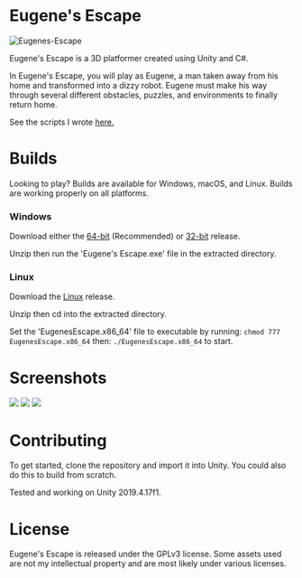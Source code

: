 # Eugene's Escape
![Eugenes-Escape](https://user-images.githubusercontent.com/56172266/114813029-3a552c80-9d7f-11eb-84bc-0178feef11df.png)

Eugene's Escape is a 3D platformer created using Unity and C#.

In Eugene's Escape, you will play as Eugene, a man taken away from his home and transformed into a dizzy robot. Eugene must make his way through several different obstacles, puzzles, and environments to finally return home. 

See the scripts I wrote [here.](https://github.com/ncullmann/Eugenes-Escape/tree/master/Assets/Scripts)

# Builds
Looking to play? Builds are available for Windows, macOS, and Linux. Builds are working properly on all platforms.
### Windows
Download either the [64-bit](https://github.com/ncullmann/Eugenes-Escape/releases/download/v1.0/Eugenes-Escape-Windows-x64.zip) (Recommended) or [32-bit](https://github.com/ncullmann/Eugenes-Escape/releases/download/v1.0/Eugenes-Escape-Windows-x86.zip) release. 

Unzip then run the 'Eugene's Escape.exe' file in the extracted directory. 
### Linux
Download the [Linux](https://github.com/ncullmann/Eugenes-Escape/releases/download/v1.0/Eugenes-Escape-Linux.zip) release. 

Unzip then cd into the extracted directory.

Set the 'EugenesEscape.x86_64' file to executable by running: ```chmod 777 EugenesEscape.x86_64``` then: ```./EugenesEscape.x86_64``` to start.

# Screenshots
![](https://user-images.githubusercontent.com/56172266/120907878-4f3d9600-c633-11eb-85bc-8b4f525194a5.png)
![](https://user-images.githubusercontent.com/56172266/120907879-519ff000-c633-11eb-9957-51f0e7627377.png)
![](https://user-images.githubusercontent.com/56172266/120907881-54024a00-c633-11eb-8967-e21be21ef939.png)


# Contributing
To get started, clone the repository and import it into Unity. You could also do this to build from scratch. 

Tested and working on Unity 2019.4.17f1.

# License
Eugene's Escape is released under the GPLv3 license. Some assets used are not my intellectual property and are most likely under various licenses.

